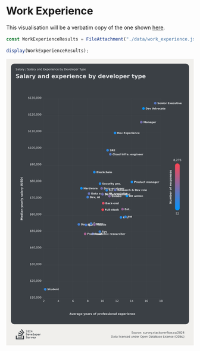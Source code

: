 # Work Experience

This visualisation will be a verbatim copy of the one shown [here](https://survey.stackoverflow.co/2024/work#3-salary-and-experience-by-developer-type).

```js
const WorkExperienceResults = FileAttachment("./data/work_experience.json").json();
```

```js
display(WorkExperienceResults);
```

![Stack Overflow Developer Survey 2024 - Work, Salary, and Experience](./include/stackoverflow-dev-survey-2024-work-salary-comp-total-years-code-pro-dev-type-social.png)


